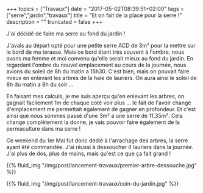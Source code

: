 +++
topics = ["Travaux"]
date = "2017-05-02T08:39:51+02:00"
tags = ["serre","jardin","travaux"]
title = "Et on fait de la place pour la serre !"
description = ""
truncated = false
+++

J'ai décidé de faire ma serre au fond du jardin !

J'avais au départ opté pour une petite serre ACD de 3m² pour la mettre sur le bord de ma terasse. Mais ce bord étant très souvent à l'ombre, nous avons ma femme et moi convenu qu'elle serait mieux au fond du jardin.
En regardant l'ombre du nouvel emplacement au cours de la journée, nous avions du soleil de 8h du matin a 15h30. C'est bien, mais on pouvait faire mieux en enlevant les arbres de la haie de lauriers.
On aura ainsi le soleil de 8h du matin a 8h du soir ...

En faisant mes calculs, je me suis aperçu qu'en enlevant les arbres, on gagnait facilement 1m de chaque coté voir plus ... le fait de l'avoir changé d'emplacement me permettait également de gagner en profondeur.
Et c'est ainsi que nous sommes passé d'une 3m² a une serre de 11,35m². Cela change complètement la donne, je vais pouvoir faire également de la permaculture dans ma serre !

Ce weekend du 1er Mai fut donc dédié à l'arrachage des arbres, la serre ayant été commandée. J'ai réussi à dessoucher 4 lauriers dans la journée. J'ai plus de dos, plus de mains, mais qu'est ce que ça fait grand !

{{% fluid_img "/img/post/lancement-travaux/premier-arbre-dessouche.jpg" %}}

{{% fluid_img "/img/post/lancement-travaux/coin-du-jardin.jpg" %}}
